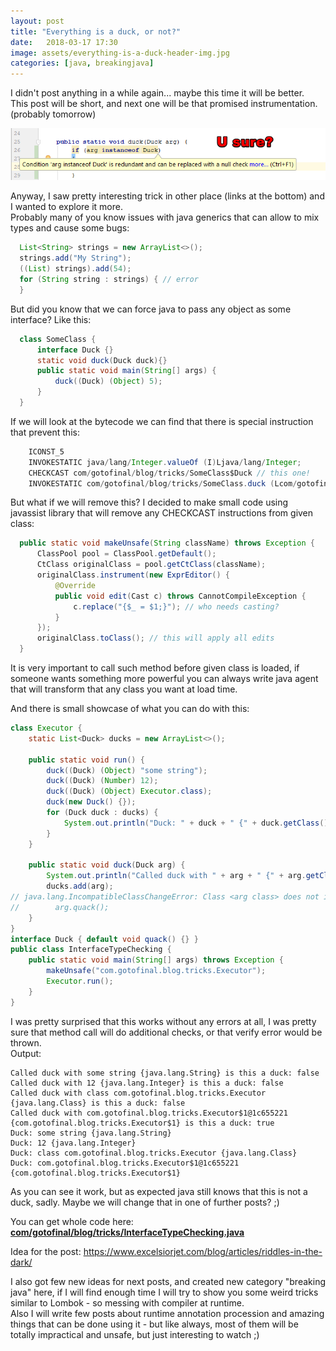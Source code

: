 ```yaml
---
layout: post
title: "Everything is a duck, or not?"
date:   2018-03-17 17:30
image: assets/everything-is-a-duck-header-img.jpg
categories: [java, breakingjava]
---
```


I didn't post anything in a while again... maybe this time it will be better.  
This post will be short, and next one will be that promised instrumentation. (probably tomorrow)  

![u mad?](/assets/everything-is-a-duck-header.png)  

Anyway, I saw pretty interesting trick in other place (links at the bottom) and I wanted to explore it more.  
Probably many of you know issues with java generics that can allow to mix types and cause some bugs:  
```java
  List<String> strings = new ArrayList<>();
  strings.add("My String");
  ((List) strings).add(54);
  for (String string : strings) { // error
  }
```

But did you know that we can force java to pass any object as some interface? Like this:  
```java
  class SomeClass {
      interface Duck {}
      static void duck(Duck duck){}
      public static void main(String[] args) {
          duck((Duck) (Object) 5);
      }
  }
```

If we will look at the bytecode we can find that there is special instruction that prevent this:  
```java
    ICONST_5
    INVOKESTATIC java/lang/Integer.valueOf (I)Ljava/lang/Integer;
    CHECKCAST com/gotofinal/blog/tricks/SomeClass$Duck // this one!
    INVOKESTATIC com/gotofinal/blog/tricks/SomeClass.duck (Lcom/gotofinal/blog/tricks/SomeClass$Duck;)V
```

But what if we will remove this? I decided to make small code using javassist library that will remove any CHECKCAST instructions from given class:  
```java
  public static void makeUnsafe(String className) throws Exception {
      ClassPool pool = ClassPool.getDefault();
      CtClass originalClass = pool.getCtClass(className);
      originalClass.instrument(new ExprEditor() {
          @Override
          public void edit(Cast c) throws CannotCompileException {
              c.replace("{$_ = $1;}"); // who needs casting?
          }
      });
      originalClass.toClass(); // this will apply all edits
  }
```

It is very important to call such method before given class is loaded, if someone wants something more powerful 
you can always write java agent that will transform that any class you want at load time.  

And there is small showcase of what you can do with this:  
```java
class Executor {
    static List<Duck> ducks = new ArrayList<>();

    public static void run() {
        duck((Duck) (Object) "some string");
        duck((Duck) (Number) 12);
        duck((Duck) (Object) Executor.class);
        duck(new Duck() {});
        for (Duck duck : ducks) {
            System.out.println("Duck: " + duck + " {" + duck.getClass().getName() + "}");
        }
    }

    public static void duck(Duck arg) {
        System.out.println("Called duck with " + arg + " {" + arg.getClass().getName() + "} is this a duck: " + (arg instanceof Duck));
        ducks.add(arg);
// java.lang.IncompatibleClassChangeError: Class <arg class> does not implement the requested interface com.gotofinal.blog.tricks.Duck
//        arg.quack();
    }
}
interface Duck { default void quack() {} }
public class InterfaceTypeChecking {
    public static void main(String[] args) throws Exception {
        makeUnsafe("com.gotofinal.blog.tricks.Executor");
        Executor.run();
    }
}
```
I was pretty surprised that this works without any errors at all, I was pretty sure that method call will do additional checks, or that verify error would be thrown.   
Output:
```
Called duck with some string {java.lang.String} is this a duck: false
Called duck with 12 {java.lang.Integer} is this a duck: false
Called duck with class com.gotofinal.blog.tricks.Executor {java.lang.Class} is this a duck: false
Called duck with com.gotofinal.blog.tricks.Executor$1@1c655221 {com.gotofinal.blog.tricks.Executor$1} is this a duck: true
Duck: some string {java.lang.String}
Duck: 12 {java.lang.Integer}
Duck: class com.gotofinal.blog.tricks.Executor {java.lang.Class}
Duck: com.gotofinal.blog.tricks.Executor$1@1c655221 {com.gotofinal.blog.tricks.Executor$1}
```
As you can see it work, but as expected java still knows that this is not a duck, sadly. Maybe we will change that in one of further posts? ;)  

You can get whole code here: [**com/gotofinal/blog/tricks/InterfaceTypeChecking.java**](https://github.com/GotoFinal/blog-benchmarks/blob/master/java8/src/main/java/com/gotofinal/blog/tricks/InterfaceTypeChecking.java)  

Idea for the post: https://www.excelsiorjet.com/blog/articles/riddles-in-the-dark/  

I also got few new ideas for next posts, and created new category "breaking java" here, if I will find enough time I will try to show you some weird tricks similar to Lombok - so messing with compiler at runtime.  
Also I will write few posts about runtime annotation procession and amazing things that can be done using it - but like always, most of them will be totally impractical and unsafe, but just interesting to watch ;)
